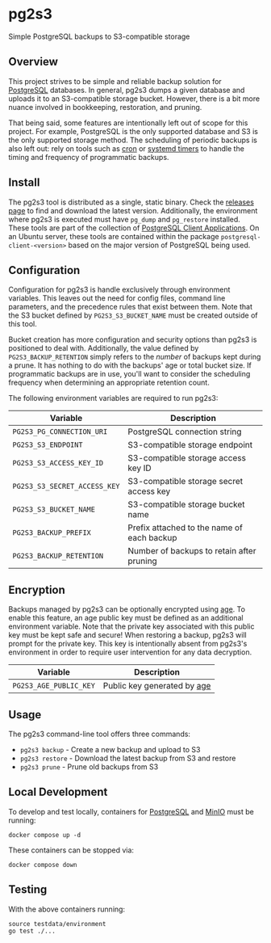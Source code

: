 # pg2s3
Simple PostgreSQL backups to S3-compatible storage

## Overview
This project strives to be simple and reliable backup solution for [PostgreSQL](https://www.postgresql.org/) databases.
In general, pg2s3 dumps a given database and uploads it to an S3-compatible storage bucket.
However, there is a bit more nuance involved in bookkeeping, restoration, and pruning.

That being said, some features are intentionally left out of scope for this project.
For example, PostgreSQL is the only supported database and S3 is the only supported storage method.
The scheduling of periodic backups is also left out: rely on tools such as [cron](https://wiki.archlinux.org/title/cron) or [systemd timers](https://wiki.archlinux.org/title/Systemd/Timers) to handle the timing and frequency of programmatic backups.

## Install
The pg2s3 tool is distributed as a single, static binary.
Check the [releases page](https://github.com/theandrew168/pg2s3/releases) to find and download the latest version.
Additionally, the environment where pg2s3 is executed must have `pg_dump` and `pg_restore` installed.
These tools are part of the collection of [PostgreSQL Client Applications](https://www.postgresql.org/docs/12/reference-client.html).
On an Ubuntu server, these tools are contained within the package `postgresql-client-<version>` based on the major version of PostgreSQL being used.

## Configuration
Configuration for pg2s3 is handle exclusively through environment variables.
This leaves out the need for config files, command line parameters, and the precedence rules that exist between them.
Note that the S3 bucket defined by `PG2S3_S3_BUCKET_NAME` must be created outside of this tool.

Bucket creation has more configuration and security options than pg2s3 is positioned to deal with.
Additionally, the value defined by `PG2S3_BACKUP_RETENTION` simply refers to the _number_ of backups kept during a prune.
It has nothing to do with the backups' age or total bucket size.
If programmatic backups are in use, you'll want to consider the scheduling frequency when determining an appropriate retention count.

The following environment variables are required to run pg2s3:

| Variable                     | Description |
| ---------------------------- | ----------- |
| `PG2S3_PG_CONNECTION_URI`    | PostgreSQL connection string |
| `PG2S3_S3_ENDPOINT`          | S3-compatible storage endpoint |
| `PG2S3_S3_ACCESS_KEY_ID`     | S3-compatible storage access key ID |
| `PG2S3_S3_SECRET_ACCESS_KEY` | S3-compatible storage secret access key |
| `PG2S3_S3_BUCKET_NAME`       | S3-compatible storage bucket name |
| `PG2S3_BACKUP_PREFIX`        | Prefix attached to the name of each backup |
| `PG2S3_BACKUP_RETENTION`     | Number of backups to retain after pruning |

## Encryption
Backups managed by pg2s3 can be optionally encrypted using [age](https://github.com/FiloSottile/age).
To enable this feature, an age public key must be defined as an additional environment variable.
Note that the private key associated with this public key must be kept safe and secure!
When restoring a backup, pg2s3 will prompt for the private key.
This key is intentionally absent from pg2s3's environment in order to require user intervention for any data decryption.

| Variable                  | Description |
| ------------------------- | ----------- |
| `PG2S3_AGE_PUBLIC_KEY`    | Public key generated by [age](https://github.com/FiloSottile/age) |

## Usage
The pg2s3 command-line tool offers three commands:
* `pg2s3 backup` - Create a new backup and upload to S3
* `pg2s3 restore` - Download the latest backup from S3 and restore
* `pg2s3 prune` - Prune old backups from S3

## Local Development
To develop and test locally, containers for [PostgreSQL](https://www.postgresql.org/) and [MinIO](https://min.io/) must be running:
```
docker compose up -d
```

These containers can be stopped via:
```
docker compose down
```

## Testing
With the above containers running:
```
source testdata/environment
go test ./...
```
